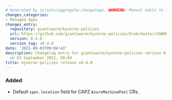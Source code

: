 ```yaml
---
# Generated by scripts/aggregate-changelogs. WARNING: Manual edits to this files will be overwritten.
changes_categories:
- Managed Apps
changes_entry:
  repository: giantswarm/kyverno-policies
  url: https://github.com/giantswarm/kyverno-policies/blob/master/CHANGELOG.md#040---2021-09-03
  version: 0.4.0
  version_tag: v0.4.0
date: '2021-09-03T09:04:43'
description: Changelog entry for giantswarm/kyverno-policies version 0.4.0, published
  on 03 September 2021, 09:04
title: kyverno-policies release v0.4.0
---
```


### Added
- Default `spec.location` field for CAPZ `AzureMachinePool` CRs.
